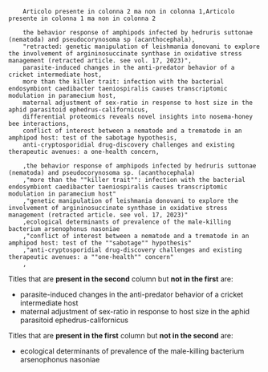 ```csv
    Articolo presente in colonna 2 ma non in colonna 1,Articolo presente in colonna 1 ma non in colonna 2

    the behavior response of amphipods infected by hedruris suttonae (nematoda) and pseudocorynosoma sp (acanthocephala),
    "retracted: genetic manipulation of leishmania donovani to explore the involvement of argininosuccinate synthase in oxidative stress management (retracted article. see vol. 17, 2023)",
    parasite-induced changes in the anti-predator behavior of a cricket intermediate host,
    more than the killer trait: infection with the bacterial endosymbiont caedibacter taeniospiralis causes transcriptomic modulation in paramecium host,
    maternal adjustment of sex-ratio in response to host size in the aphid parasitoid ephedrus-californicus,
    differential proteomics reveals novel insights into nosema-honey bee interactions,
    conflict of interest between a nematode and a trematode in an amphipod host: test of the sabotage hypothesis,
    anti-cryptosporidial drug-discovery challenges and existing therapeutic avenues: a one-health concern,

    ,the behavior response of amphipods infected by hedruris suttonae (nematoda) and pseudocorynosoma sp. (acanthocephala)
    ,"more than the ""killer trait"": infection with the bacterial endosymbiont caedibacter taeniospiralis causes transcriptomic modulation in paramecium host"
    ,"genetic manipulation of leishmania donovani to explore the involvement of argininosuccinate synthase in oxidative stress management (retracted article. see vol. 17, 2023)"
    ,ecological determinants of prevalence of the male-killing bacterium arsenophonus nasoniae
    ,"conflict of interest between a nematode and a trematode in an amphipod host: test of the ""sabotage"" hypothesis"
    ,"anti-cryptosporidial drug-discovery challenges and existing therapeutic avenues: a ""one-health"" concern"
    ,
```

Titles that are **present in the second** column but **not in the first** are:

- parasite-induced changes in the anti-predator behavior of a cricket intermediate host
- maternal adjustment of sex-ratio in response to host size in the aphid parasitoid ephedrus-californicus

Titles that are **present in the first** column but **not in the second** are:

- ecological determinants of prevalence of the male-killing bacterium arsenophonus nasoniae
